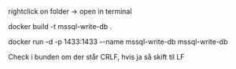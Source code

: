 rightclick on folder -> open in terminal

docker build -t mssql-write-db .

docker run -d -p 1433:1433 --name mssql-write-db mssql-write-db

Check i bunden om der står CRLF, hvis ja så skift til LF
